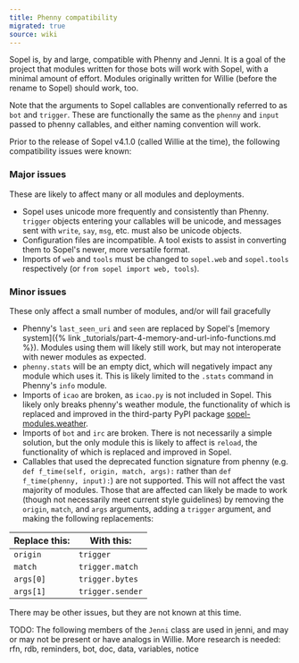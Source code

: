 ```yaml
---
title: Phenny compatibility
migrated: true
source: wiki
---
```


Sopel is, by and large, compatible with Phenny and Jenni. It is a goal of the project that modules written for those bots will work with Sopel, with a minimal amount of effort. Modules originally written for Willie (before the rename to Sopel) should work, too.

Note that the arguments to Sopel callables are conventionally referred to as `bot` and `trigger`. These are functionally the same as the `phenny` and `input` passed to phenny callables, and either naming convention will work.

Prior to the release of Sopel v4.1.0 (called Willie at the time), the following compatibility issues were known:

### Major issues
These are likely to affect many or all modules and deployments.

* Sopel uses unicode more frequently and consistently than Phenny. `trigger` objects entering your callables will be unicode, and messages sent with `write`, `say`, `msg`, etc. must also be unicode objects.
* Configuration files are incompatible. A tool exists to assist in converting them to Sopel's newer, more versatile format.
* Imports of `web` and `tools` must be changed to `sopel.web` and `sopel.tools` respectively (or `from sopel import web, tools`).

### Minor issues
These only affect a small number of modules, and/or will fail gracefully

* Phenny's `last_seen_uri` and `seen` are replaced by Sopel's [memory system]({% link _tutorials/part-4-memory-and-url-info-functions.md %}). Modules using them will likely still work, but may not interoperate with newer modules as expected.
* `phenny.stats` will be an empty dict, which will negatively impact any module which uses it. This is likely limited to the `.stats` command in Phenny's `info` module.
* Imports of `icao` are broken, as `icao.py` is not included in Sopel. This likely only breaks phenny's weather module, the functionality of which is replaced and improved in the third-party PyPI package [sopel-modules.weather](https://pypi.org/projects/sopel-modules.weather/).
* Imports of `bot` and `irc` are broken. There is not necessarily a simple solution, but the only module this is likely to affect is `reload`, the functionality of which is replaced and improved in Sopel.
* Callables that used the deprecated function signature from phenny (e.g. `def f_time(self, origin, match, args):` rather than `def f_time(phenny, input):`) are not supported. This will not affect the vast majority of modules. Those that are affected can likely be made to work (though not necessarily meet current style guidelines) by removing the `origin`, `match`, and `args` arguments, adding a `trigger` argument, and making the following replacements:

|Replace this: | With this: |
|---|---|
|`origin`|`trigger`|
|`match`|`trigger.match`|
|`args[0]`|`trigger.bytes`|
|`args[1]`|`trigger.sender`|

There may be other issues, but they are not known at this time.

TODO: The following members of the `Jenni` class are used in jenni, and may or may not be present or have analogs in Willie. More research is needed:
rfn, rdb, reminders, bot, doc, data, variables, notice
